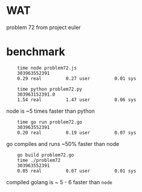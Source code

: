 # WAT

problem 72 from project euler


# benchmark 

``` 
    time node problem72.js                                                                                                                                                               
    303963552391
    0.29 real         0.27 user         0.01 sys
```

```
    time python problem72.py 
    303963152391.0
    1.54 real         1.47 user         0.06 sys
```

node is ~5 times faster than python

```
    time go run problem72.go 
    303963552391        
    0.20 real         0.19 user         0.07 sys
```

go compiles and runs ~50% faster than node

```
    go build problem72.go 
    time ./problem72 
    303963552391        
    0.05 real         0.07 user         0.01 sys
```
compiled golang is ~ 5 - 6 faster than `node`

